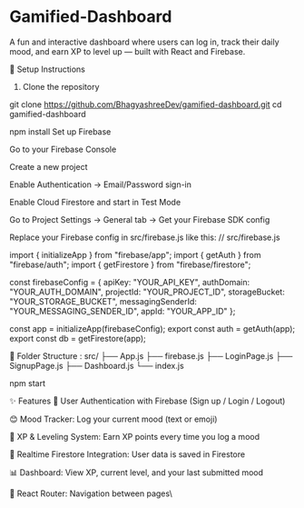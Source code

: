 # Gamified-Dashboard
A fun and interactive dashboard where users can log in, track their daily mood, and earn XP to level up — built with React and Firebase.

🚀 Setup Instructions
1. Clone the repository

git clone https://github.com/BhagyashreeDev/gamified-dashboard.git
cd gamified-dashboard

npm install
Set up Firebase

Go to your Firebase Console

Create a new project

Enable Authentication → Email/Password sign-in

Enable Cloud Firestore and start in Test Mode

Go to Project Settings → General tab → Get your Firebase SDK config

Replace your Firebase config in src/firebase.js like this:
    // src/firebase.js

import { initializeApp } from "firebase/app";
import { getAuth } from "firebase/auth";
import { getFirestore } from "firebase/firestore";

const firebaseConfig = {
  apiKey: "YOUR_API_KEY",
  authDomain: "YOUR_AUTH_DOMAIN",
  projectId: "YOUR_PROJECT_ID",
  storageBucket: "YOUR_STORAGE_BUCKET",
  messagingSenderId: "YOUR_MESSAGING_SENDER_ID",
  appId: "YOUR_APP_ID"
};

const app = initializeApp(firebaseConfig);
export const auth = getAuth(app);
export const db = getFirestore(app);

📁 Folder Structure :
src/
├── App.js
├── firebase.js
├── LoginPage.js
├── SignupPage.js
├── Dashboard.js
└── index.js


npm start




✨ Features
🔐 User Authentication with Firebase (Sign up / Login / Logout)

😊 Mood Tracker: Log your current mood (text or emoji)

🌟 XP & Leveling System: Earn XP points every time you log a mood

🔁 Realtime Firestore Integration: User data is saved in Firestore

📊 Dashboard: View XP, current level, and your last submitted mood

🧭 React Router: Navigation between pages\
